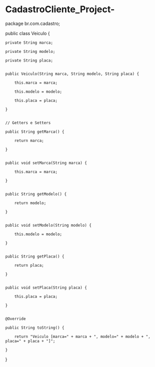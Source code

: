 # CadastroCliente_Project-
package br.com.cadastro;


public class Veiculo {

    private String marca;

    private String modelo;

    private String placa;


    public Veiculo(String marca, String modelo, String placa) {

        this.marca = marca;

        this.modelo = modelo;

        this.placa = placa;

    }


    // Getters e Setters

    public String getMarca() {

        return marca;

    }


    public void setMarca(String marca) {

        this.marca = marca;

    }


    public String getModelo() {

        return modelo;

    }


    public void setModelo(String modelo) {

        this.modelo = modelo;

    }


    public String getPlaca() {

        return placa;

    }


    public void setPlaca(String placa) {

        this.placa = placa;

    }


    @Override

    public String toString() {

        return "Veiculo [marca=" + marca + ", modelo=" + modelo + ", placa=" + placa + "]";

    }
}
